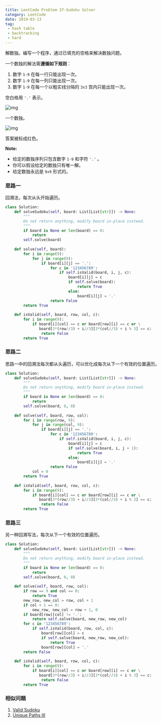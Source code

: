 ```yaml
---
title: LeetCode Problem 37-Sudoku Solver
category: LeetCode
date: 2019-03-13
tag:
 - hash table
 - backtracking
 - hard
---
```


解数独。编写一个程序，通过已填充的空格来解决数独问题。

一个数独的解法需**遵循如下规则**：

1. 数字 `1-9` 在每一行只能出现一次。
2. 数字 `1-9` 在每一列只能出现一次。
3. 数字 `1-9` 在每一个以粗实线分隔的 `3x3` 宫内只能出现一次。

空白格用 `'.'` 表示。

![img](http://upload.wikimedia.org/wikipedia/commons/thumb/f/ff/Sudoku-by-L2G-20050714.svg/250px-Sudoku-by-L2G-20050714.svg.png)

一个数独。

![img](http://upload.wikimedia.org/wikipedia/commons/thumb/3/31/Sudoku-by-L2G-20050714_solution.svg/250px-Sudoku-by-L2G-20050714_solution.svg.png)

答案被标成红色。

**Note:**

- 给定的数独序列只包含数字 `1-9` 和字符 `'.'` 。
- 你可以假设给定的数独只有唯一解。
- 给定数独永远是 `9x9` 形式的。

### 思路一

回溯法，每次从头开始遍历。

```python
class Solution:
    def solveSudoku(self, board: List[List[str]]) -> None:
        """
        Do not return anything, modify board in-place instead.
        """
        if board is None or len(board) == 0:
            return
        self.solve(board)
        
    def solve(self, board):
        for i in range(9):
            for j in range(9):
                if board[i][j] == '.':
                    for c in '123456789':
                        if self.isValid(board, i, j, c):
                            board[i][j] = c
                            if self.solve(board):
                                return True
                            else:
                                board[i][j] = '.'
                    return False
        return True
        
    def isValid(self, board, row, col, c):
        for i in range(9):
            if board[i][col] == c or board[row][i] == c or \
               board[3*(row//3) + i//3][3*(col//3) + i % 3] == c:
                return False
        return True
```

### 思路二

思路一中的回溯法每次都从头遍历，可以优化成每次从下一个有效的位置遍历。

```python
class Solution:
    def solveSudoku(self, board: List[List[str]]) -> None:
        """
        Do not return anything, modify board in-place instead.
        """
        if board is None or len(board) == 0:
            return
        self.solve(board, 0, 0)
        
    def solve(self, board, row, col):
        for i in range(row, 9):
            for j in range(col, 9):
                if board[i][j] == '.':
                    for c in '123456789':
                        if self.isValid(board, i, j, c):
                            board[i][j] = c
                            if self.solve(board, i, j + 1):
                                return True
                            else:
                                board[i][j] = '.'
                    return False
            col = 0
        return True
        
    def isValid(self, board, row, col, c):
        for i in range(9):
            if board[i][col] == c or board[row][i] == c or \
               board[3*(row//3) + i//3][3*(col//3) + i % 3] == c:
                return False
        return True
```

### 思路三

另一种回溯写法，每次从下一个有效的位置遍历。

```python
class Solution:
    def solveSudoku(self, board: List[List[str]]) -> None:
        """
        Do not return anything, modify board in-place instead.
        """
        if board is None or len(board) == 0:
            return
        self.solve(board, 0, 0)
        
    def solve(self, board, row, col):
        if row == 9 and col == 0: 
            return True
        new_row, new_col = row, col + 1
        if col + 1 == 9:
            new_row, new_col = row + 1, 0
        if board[row][col] != '.':
            return self.solve(board, new_row, new_col)
        for c in '123456789':
            if self.isValid(board, row, col, c):
                board[row][col] = c
                if self.solve(board, new_row, new_col):
                    return True
                board[row][col] = '.'
        return False
        
    def isValid(self, board, row, col, c):
        for i in range(9):
            if board[i][col] == c or board[row][i] == c or \
               board[3*(row//3) + i//3][3*(col//3) + i % 3] == c:
                return False
        return True
```

### 相似问题

1. [Valid Sudoku](https://wendellgul.github.io/leetcode/2019/03/12/LeetCode-Problem-36-Valid-Sudoku/)
2. [Unique Paths III](https://leetcode.com/problems/unique-paths-iii/)